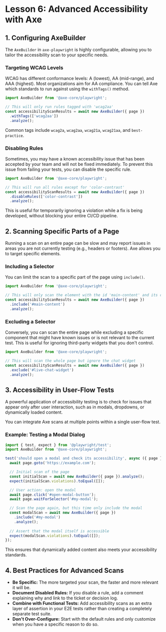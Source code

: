 # Lesson 6: Advanced Accessibility with Axe

## 1. Configuring AxeBuilder

The `AxeBuilder` in `axe-playwright` is highly configurable, allowing you to tailor the accessibility scan to your specific needs.

### Targeting WCAG Levels

WCAG has different conformance levels: A (lowest), AA (mid-range), and AAA (highest). Most organizations aim for AA compliance. You can tell Axe which standards to run against using the `withTags()` method.

```typescript
import AxeBuilder from '@axe-core/playwright';

// This will only run rules tagged with 'wcag2aa'
const accessibilityScanResults = await new AxeBuilder({ page })
  .withTags(['wcag2aa'])
  .analyze();
```

Common tags include `wcag2a`, `wcag2aa`, `wcag21a`, `wcag21aa`, and `best-practice`.

### Disabling Rules

Sometimes, you may have a known accessibility issue that has been accepted by your team and will not be fixed immediately. To prevent this issue from failing your tests, you can disable the specific rule.

```typescript
import AxeBuilder from '@axe-core/playwright';

// This will run all rules except for 'color-contrast'
const accessibilityScanResults = await new AxeBuilder({ page })
  .disableRules(['color-contrast'])
  .analyze();
```

This is useful for temporarily ignoring a violation while a fix is being developed, without blocking your entire CI/CD pipeline.

## 2. Scanning Specific Parts of a Page

Running a scan on an entire page can be slow and may report issues in areas you are not currently testing (e.g., headers or footers). Axe allows you to target specific elements.

### Including a Selector

You can limit the scan to a specific part of the page using `include()`.

```typescript
import AxeBuilder from '@axe-core/playwright';

// This will only scan the element with the id 'main-content' and its children
const accessibilityScanResults = await new AxeBuilder({ page })
  .include('#main-content')
  .analyze();
```

### Excluding a Selector

Conversely, you can scan the entire page while excluding a specific component that might have known issues or is not relevant to the current test. This is useful for ignoring third-party widgets that you don't control.

```typescript
import AxeBuilder from '@axe-core/playwright';

// This will scan the whole page but ignore the chat widget
const accessibilityScanResults = await new AxeBuilder({ page })
  .exclude('#live-chat-widget')
  .analyze();
```

## 3. Accessibility in User-Flow Tests

A powerful application of accessibility testing is to check for issues that appear only after user interaction, such as in modals, dropdowns, or dynamically loaded content.

You can integrate Axe scans at multiple points within a single user-flow test.

### Example: Testing a Modal Dialog

```typescript
import { test, expect } from '@playwright/test';
import AxeBuilder from '@axe-core/playwright';

test('should open a modal and check its accessibility', async ({ page }) => {
  await page.goto('https://example.com');

  // Initial scan of the page
  const initialScan = await new AxeBuilder({ page }).analyze();
  expect(initialScan.violations).toEqual([]);

  // User action: open the modal
  await page.click('#open-modal-button');
  await page.waitForSelector('#my-modal');

  // Scan the page again, but this time only include the modal
  const modalScan = await new AxeBuilder({ page })
    .include('#my-modal')
    .analyze();
  
  // Assert that the modal itself is accessible
  expect(modalScan.violations).toEqual([]);
});
```

This ensures that dynamically added content also meets your accessibility standards.

## 4. Best Practices for Advanced Scans

-   **Be Specific:** The more targeted your scan, the faster and more relevant it will be.
-   **Document Disabled Rules:** If you disable a rule, add a comment explaining why and link to the ticket or decision log.
-   **Combine with Functional Tests:** Add accessibility scans as an extra layer of assertion in your E2E tests rather than creating a completely separate test suite.
-   **Don't Over-Configure:** Start with the default rules and only customize when you have a specific reason to do so.